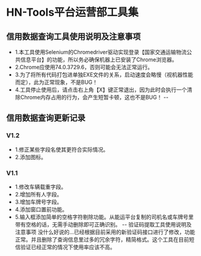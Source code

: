 HN-Tools平台运营部工具集
==

信用数据查询工具使用说明及注意事项
--
* 1.本工具使用Selenium的Chromedriver驱动实现登录【国家交通运输物流公共信息平台】的功能，所以务必确保机器上已安装了Chrome浏览器。
* 2.Chrome应使用74.0.3729.6，否则可能会无法正常运行。
* 3.为了将所有代码打包进单独EXE文件的关系，启动速度会略慢（视机器性能而定），此为正常现象，不是BUG！
* 4.工具停止使用后，请点击右上角【X】键正常退出，因为此时会执行一个清除Chrome内存占用的行为，会产生短暂卡顿，这也不是BUG！
--
## 信用数据查询更新记录

### V1.2
* 1.修正某些字段名使其更符合实际情况。
* 2.添加图标。

### V1.1
* 1.修改车辆载重字段。
* 2.增加所有人字段。
* 3.增加车牌号字段。
* 4.添加窗口置前功能。
* 5.输入框添加简单的空格字符剔除功能。从能运平台复制的司机名或车牌号里带有空格的话，无需手动删除即可正确识别。
--
验证码提取工具使用说明及注意事项
没什么好说的...已经根据目前采用的新验证码接口进行了修改，功能正常。并且删除了查询信息里过多的冗余字符，精简格式。这个工具在目前短信验证已经正常的情况下使用率应该不高。
